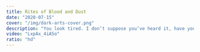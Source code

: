 ```yaml
---
title: Rites of Blood and Dust
date: "2020-07-15"
cover: "/img/dark-arts-cover.png"
description: "You look tired. I don’t suppose you’ve heard it, have you? The voice? Calling you through the trees, calling you to come and rest? That sweet voice—it has a way of getting into your head. But it wants to devour you, you know. The whole forest wants to devour you. It’s devouring you from the inside, right now. You’re no different than the screaming shadows you see outside at night. You’re all heading the same way, straight into its jaws. Me? I’m hungry—can’t you tell?"
video: "LxpAx_4iA5o"
ratio: "hd"
---
```

